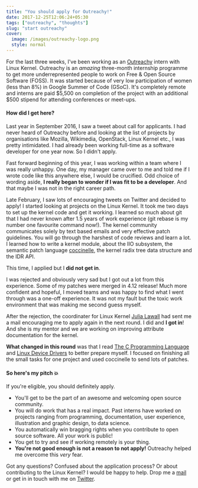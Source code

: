 ```yaml
---
title: "You should apply for Outreachy!"
date: 2017-12-25T12:06:24+05:30
tags: ["outreachy", "thoughts"]
slug: "start outreachy"
cover:
  image: /images/outreachy-logo.png
  style: normal
---
```


For the last three weeks, I've been working as an
[Outreachy](http://outreachy.org/) intern with Linux Kernel. Outreachy is an
_amazing_ three-month internship programme to get more underrepresented people to
work on Free & Open Source Software (FOSS). It was started because of very low
participation of women (less than 8%) in Google Summer of Code (GSoC). It's
completely remote and interns are paid $5,500 on completion of the project with
an additional $500 stipend for attending conferences or meet-ups.

#### How did I get here?

Last year in September 2016, I saw a tweet about call for applicants. I had
never heard of Outreachy before and looking at the list of projects by
organisations like Mozilla, Wikimedia, OpenStack, Linux Kernel etc., I was
pretty intimidated. I had already been working full-time as a software developer
for one year now. So I didn't apply.

Fast forward beginning of this year, I was working within a team where I was
really unhappy. One day, my manager came over to me and told me if I wrote code
like this anywhere else, I would be crucified. Odd choice of wording aside, **I
really began to wonder if I was fit to be a developer**. And that maybe I was not
in the right career path.

Late February, I saw lots of encouraging tweets on Twitter and decided to apply!
I started looking at projects on the Linux Kernel. It took me two days to set up
the kernel code and get it working. I learned so much about git that I had never
known after 1.5 years of work experience (git rebase is my number one favourite
command now!). The kernel community communicates solely by text based emails and
very effective patch guidelines. You will go through the harshest of code
reviews and learn a lot. I learned how to write a kernel module, about the IIO
subsystem, the semantic patch language [coccinelle](http://coccinelle.lip6.fr/),
the kernel radix tree data structure and the IDR API.

This time, I applied but I **did not get in**.

I was rejected and obviously very sad but I got out a lot from this experience.
Some of my patches were merged in 4.12 release! Much more confident and hopeful,
I moved teams and was happy to find what I went through was a one-off
experience. It was not my fault but the toxic work environment that was making
me second guess myself.

After the rejection, the coordinater for Linux Kernel [Julia
Lawall](https://pages.lip6.fr/Julia.Lawall/) had sent me a mail encouraging me
to apply again in the next round. I did and **I got in**! And she is my mentor and
we are working on improving attribute documentation for the kernel.

**What changed in this round** was that I read [The C Programming
Language](https://en.wikipedia.org/wiki/The_C_Programming_Language) and [Linux
Device Drivers](https://lwn.net/Kernel/LDD3/) to better prepare myself. I
focused on finishing all the small tasks for one project and used coccinelle to send lots of patches.

#### So here's my pitch 💥

If you're eligible, you should definitely apply.

* You'll get to be the part of an awesome and welcoming open source community.
* You will do work that has a real impact. Past interns have worked on projects
  ranging from programming, documentation, user experience, illustration and
  graphic design, to data science.
* You automatically win bragging rights when you contribute to open source
  software. All your work is public!
* You get to try and see if working remotely is your thing.
* **You're not good enough is not a reason to not apply!** Outreachy helped me
  overcome this _very_ fear.

Got any questions? Confused about the application process? Or about contributing
to the Linux Kernel? I would be happy to help. Drop me a
[mail](mailto:aishpant@gmail.com) or get in in touch with me on
[Twitter](https://twitter.com/aishpant).
